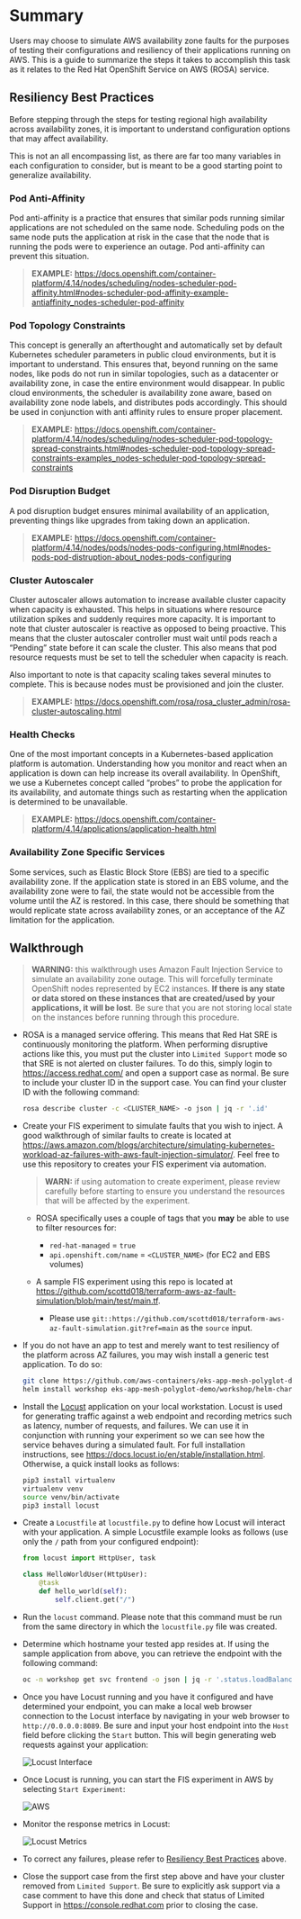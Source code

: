 # Summary

Users may choose to simulate AWS availability zone faults for the purposes of testing their configurations and 
resiliency of their applications running on AWS.  This is a guide to summarize the steps it takes to 
accomplish this task as it relates to the Red Hat OpenShift Service on AWS (ROSA) service.


## Resiliency Best Practices

Before stepping through the steps for testing regional high availability across availability zones, it is 
important to understand configuration options that may affect availability.

This is not an all encompassing list, as there are far too many variables in each configuration to consider, but 
is meant to be a good starting point to generalize availability.


### Pod Anti-Affinity

Pod anti-affinity is a practice that ensures that similar pods running similar applications are not scheduled on 
the same node.  Scheduling pods on the same node puts the application at risk in the case that the node that is 
running the pods were to experience an outage.  Pod anti-affinity can prevent this situation.

> **EXAMPLE:** https://docs.openshift.com/container-platform/4.14/nodes/scheduling/nodes-scheduler-pod-affinity.html#nodes-scheduler-pod-affinity-example-antiaffinity_nodes-scheduler-pod-affinity


### Pod Topology Constraints

This concept is generally an afterthought and automatically set by default Kubernetes scheduler parameters in public 
cloud environments, but it is important to understand.  This ensures that, beyond running on the same nodes, like 
pods do not run in similar topologies, such as a datacenter or availability zone, in case the entire environment would 
disappear.  In public cloud environments, the scheduler is availability zone aware, based on availability zone node 
labels, and distributes pods accordingly.  This should be used in conjunction with anti affinity rules to ensure 
proper placement.

> **EXAMPLE:** https://docs.openshift.com/container-platform/4.14/nodes/scheduling/nodes-scheduler-pod-topology-spread-constraints.html#nodes-scheduler-pod-topology-spread-constraints-examples_nodes-scheduler-pod-topology-spread-constraints


### Pod Disruption Budget

A pod disruption budget ensures minimal availability of an application, preventing things like upgrades from 
taking down an application.

> **EXAMPLE:** https://docs.openshift.com/container-platform/4.14/nodes/pods/nodes-pods-configuring.html#nodes-pods-pod-distruption-about_nodes-pods-configuring


### Cluster Autoscaler

Cluster autoscaler allows automation to increase available cluster capacity when capacity is exhausted.  This 
helps in situations where resource utilization spikes and suddenly requires more capacity.  It is important to 
note that cluster autoscaler is reactive as opposed to being proactive.  This means that the cluster autoscaler 
controller must wait until pods reach a “Pending” state before it can scale the cluster.  This also means that pod 
resource requests must be set to tell the scheduler when capacity is reach.

Also important to note is that capacity scaling takes several minutes to complete.  This is because nodes must be 
provisioned and join the cluster.

> **EXAMPLE:** https://docs.openshift.com/rosa/rosa_cluster_admin/rosa-cluster-autoscaling.html


### Health Checks

One of the most important concepts in a Kubernetes-based application platform is automation.  Understanding 
how you monitor and react when an application is down can help increase its overall availability.  In OpenShift, we 
use a Kubernetes concept called “probes” to probe the application for its availability, and automate things such as 
restarting when the application is determined to be unavailable.

> **EXAMPLE:** https://docs.openshift.com/container-platform/4.14/applications/application-health.html


### Availability Zone Specific Services

Some services, such as Elastic Block Store (EBS) are tied to a specific availability zone.  If the application 
state is stored in an EBS volume, and the availability zone were to fail, the state would not be accessible from the 
volume until the AZ is restored.  In this case, there should be something that would replicate state across 
availability zones, or an acceptance of the AZ limitation for the application.


## Walkthrough

> **WARNING:** this walkthrough uses Amazon Fault Injection Service to simulate an availability zone outage.  This 
> will forcefully terminate OpenShift nodes represented by EC2 instances.  **If there is any state or data stored on 
> these instances that are created/used by your applications, it will be lost**.  Be sure that you are not storing 
> local state on the instances before running through this procedure.

* ROSA is a managed service offering.  This means that Red Hat SRE is continuously monitoring the platform.  When 
performing disruptive actions like this, you must put the cluster into `Limited Support` mode so that SRE is not 
alerted on cluster failures.  To do this, simply login to https://access.redhat.com/ and open a support case as 
normal.  Be sure to include your cluster ID in the support case.  You can find your cluster ID with the 
following command:

    ```bash
    rosa describe cluster -c <CLUSTER_NAME> -o json | jq -r '.id'
    ```


* Create your FIS experiment to simulate faults that you wish to inject.  A good walkthrough of similar faults 
to create is located at https://aws.amazon.com/blogs/architecture/simulating-kubernetes-workload-az-failures-with-aws-fault-injection-simulator/.  Feel free to use this 
repository to creates your FIS experiment via automation.

    > **WARN:** if using automation to create experiment, please review carefully before starting to ensure you
    > understand the resources that will be affected by the experiment.

    * ROSA specifically uses a couple of tags that you **may** be able to use to filter resources for:
        
       * `red-hat-managed` = `true`
       * `api.openshift.com/name` = `<CLUSTER_NAME>` (for EC2 and EBS volumes)
    
    * A sample FIS experiment using this repo is located at https://github.com/scottd018/terraform-aws-az-fault-simulation/blob/main/test/main.tf.  
       
       * Please use `git::https://github.com/scottd018/terraform-aws-az-fault-simulation.git?ref=main` as the `source` input.


* If you do not have an app to test and merely want to test resiliency of the platform across AZ failures, you 
may wish install a generic test application.  To do so:

    ```bash
    git clone https://github.com/aws-containers/eks-app-mesh-polyglot-demo.git
    helm install workshop eks-app-mesh-polyglot-demo/workshop/helm-chart/
    ```


* Install the [Locust](https://docs.locust.io/en/stable/installation.html) application on your local workstation. 
Locust is used for generating traffic against a web endpoint and recording metrics such as latency, number of requests, 
and failures.  We can use it in conjunction with running your experiment so we can see how the service behaves 
during a simulated fault.  For full installation instructions, see https://docs.locust.io/en/stable/installation.html.  
Otherwise, a quick install looks as follows:

    ```bash
    pip3 install virtualenv
    virtualenv venv
    source venv/bin/activate
    pip3 install locust
    ```


* Create a `Locustfile` at `locustfile.py` to define how Locust will interact with your application.  A simple
Locustfile example looks as follows (use only the `/` path from your configured endpoint):

    ```python
    from locust import HttpUser, task

    class HelloWorldUser(HttpUser):
        @task
        def hello_world(self):
            self.client.get("/")
    ```


* Run the `locust` command.  Please note that this command must be run from the same directory in which the `locustfile.py`
file was created.


* Determine which hostname your tested app resides at.  If using the sample application from above, you can retrieve 
the endpoint with the following command:

    ```bash
    oc -n workshop get svc frontend -o json | jq -r '.status.loadBalancer.ingress[0].hostname'
    ```


* Once you have Locust running and you have it configured and have determined your endpoint, you can make a local 
web browser connection to the Locust interface by navigating in your web browser to `http://0.0.0.0:8089`.  Be sure
and input your host endpoint into the `Host` field before clicking the `Start` button.  This will begin 
generating web requests against your application:

    ![Locust Interface](locust.png)


* Once Locust is running, you can start the FIS experiment in AWS by selecting `Start Experiment`:

    ![AWS](fis.png)


* Monitor the response metrics in Locust:

    ![Locust Metrics](locust-metrics.png)


* To correct any failures, please refer to [Resiliency Best Practices](#resiliency-best-practices) above.


* Close the support case from the first step above and have your cluster removed from `Limited Support`.  Be sure 
to explicitly ask support via a case comment to have this done and check that status of Limited Support in 
https://console.redhat.com prior to closing the case.
